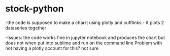 # stock-python

-the code is supposed to make a charrt using plotly and cufflinks - it plots 2 dataseries together

-Issues: the code works fine in jupyter notebook and produces the chart but does not when put into sublime and run on the command line
Problem with not having a plotly account for this? not sure
